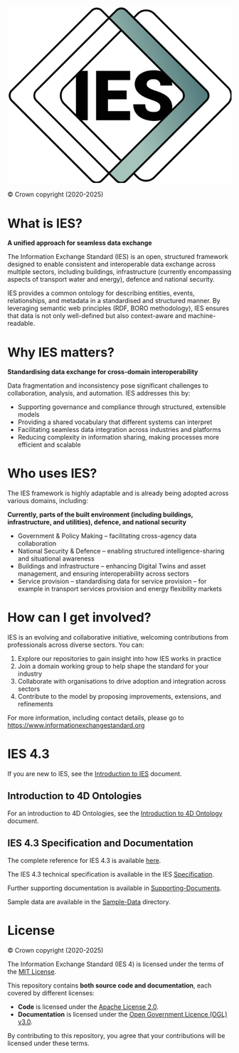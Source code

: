 ![IES Logo](./assets/img/IES-logo-dark.png)

© Crown copyright (2020-2025)

# What is IES?

**A unified approach for seamless data exchange**

The Information Exchange Standard (IES) is an open, structured framework designed to enable consistent and interoperable data exchange across multiple sectors, including buildings, infrastructure (currently encompassing aspects of transport water and energy), defence and national security.

IES provides a common ontology for describing entities, events, relationships, and metadata in a standardised and structured manner. By leveraging semantic web principles (RDF, BORO methodology), IES ensures that data is not only well-defined but also context-aware and machine-readable.

# Why IES matters?

**Standardising data exchange for cross-domain interoperability**

Data fragmentation and inconsistency pose significant challenges to collaboration, analysis, and automation. IES addresses this by:

- Supporting governance and compliance through structured, extensible models
- Providing a shared vocabulary that different systems can interpret
- Facilitating seamless data integration across industries and platforms
- Reducing complexity in information sharing, making processes more efficient and scalable

# Who uses IES?

The IES framework is highly adaptable and is already being adopted across various domains, including:

**Currently, parts of the built environment (including buildings, infrastructure, and utilities), defence, and national security**

- Government & Policy Making – facilitating cross-agency data collaboration
- National Security & Defence – enabling structured intelligence-sharing and situational awareness
- Buildings and infrastructure – enhancing Digital Twins and asset management, and ensuring interoperability across sectors
- Service provision – standardising data for service provision – for example in transport services provision and energy flexibility markets

# How can I get involved?

IES is an evolving and collaborative initiative, welcoming contributions from professionals across diverse sectors. You can:

1. Explore our repositories to gain insight into how IES works in practice
2. Join a domain working group to help shape the standard for your industry
3. Collaborate with organisations to drive adoption and integration across sectors
4. Contribute to the model by proposing improvements, extensions, and refinements

For more information, including contact details, please go to https://www.informationexchangestandard.org

# IES 4.3

If you are new to IES, see the [Introduction to IES][intro] document.

## Introduction to 4D Ontologies

For an introduction to 4D Ontologies, see the [Introduction to 4D Ontology][4d-ontology-intro] document.

## IES 4.3 Specification and Documentation

The complete reference for IES 4.3 is available [here][ies.md].

The IES 4.3 technical specification is available in the IES [Specification][specification].

Further supporting documentation is available in [Supporting-Documents][supporting-docs].

Sample data are available in the [Sample-Data][sample-data] directory.

# License

© Crown copyright (2020-2025)

The Information Exchange Standard (IES 4) is licensed under the terms of the [MIT License][mit-license].

This repository contains **both source code and documentation**, each covered by different licenses:

- **Code** is licensed under the [Apache License 2.0](LICENSE.md).
- **Documentation** is licensed under the [Open Government Licence (OGL) v3.0](OGL_LICENSE.md).

By contributing to this repository, you agree that your contributions will be licensed under these terms.

[4d-ontology-intro]: ./v4.3/docs/4dOntologyIntro.md
[ies.md]: ./v4.3/docs/ies.md
[intro]: ./v4.3/docs/introduction.md
[mit-license]: ./LICENSE.md
[sample-data]: ./v4.3/Sample-Data
[specification]: ./v4.3/Specification
[supporting-docs]: ./v4.3/Supporting-Documents

